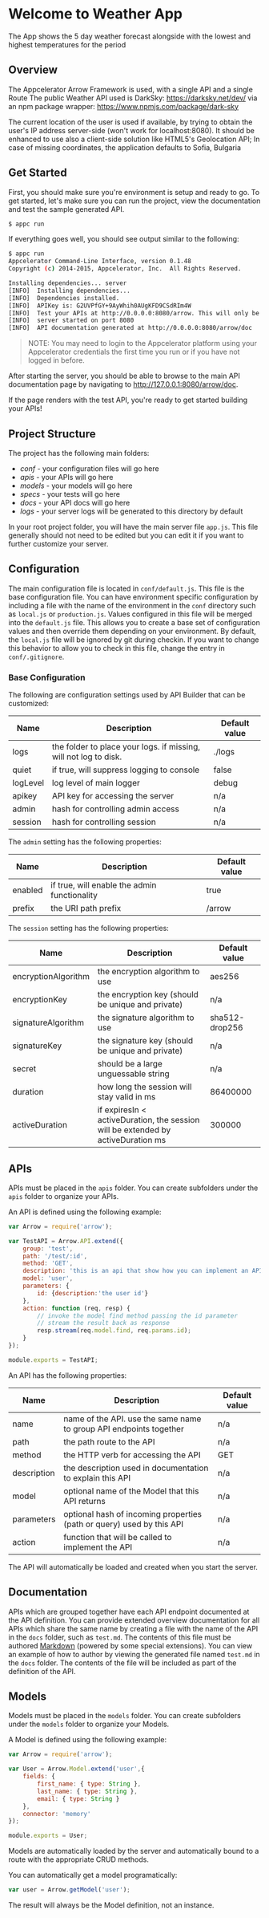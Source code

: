 # Welcome to Weather App

The App shows the 5 day weather forecast alongside with the lowest and highest temperatures for the period

## Overview

The Appcelerator Arrow Framework is used, with a single API and a single Route
The public Weather API used is DarkSky: https://darksky.net/dev/ via an npm package wrapper: https://www.npmjs.com/package/dark-sky

The current location of the user is used if available, by trying to obtain the user's IP address server-side (won't work for localhost:8080). It should be enhanced to use also a client-side solution like HTML5's Geolocation API;
In case of missing coordinates, the application defaults to Sofia, Bulgaria

## Get Started

First, you should make sure you're environment is setup and ready to go.  To get started, let's make sure you can run the project, view the documentation and test the sample generated API.

```bash
$ appc run
```

If everything goes well, you should see output similar to the following:

```bash
$ appc run
Appcelerator Command-Line Interface, version 0.1.48
Copyright (c) 2014-2015, Appcelerator, Inc.  All Rights Reserved.

Installing dependencies... server
[INFO]  Installing dependencies...
[INFO]  Dependencies installed.
[INFO]  APIKey is: G2UVPfGY+9AyWhih0AUgKFD9CSdRIm4W
[INFO]  Test your APIs at http://0.0.0.0:8080/arrow. This will only be available on your dev environment
[INFO]  server started on port 8080
[INFO]  API documentation generated at http://0.0.0.0:8080/arrow/doc
```

> NOTE: You may need to login to the Appcelerator platform using your Appcelerator credentials the first time you run or if you have not logged in before.

After starting the server, you should be able to browse to the main API documentation page by navigating to http://127.0.0.1:8080/arrow/doc.

If the page renders with the test API, you're ready to get started building your APIs!

## Project Structure

The project has the following main folders:

- _conf_ - your configuration files will go here
- _apis_ - your APIs will go here
- _models_ - your models will go here
- _specs_ - your tests will go here
- _docs_ - your API docs will go here
- _logs_ - your server logs will be generated to this directory by default

In your root project folder, you will have the main server file `app.js`.  This file generally should not need to be edited but you can edit it if you want to further customize your server.

## Configuration

The main configuration file is located in `conf/default.js`.  This file is the base configuration file.  You can have environment specific configuration by including a file with the name of the environment in the `conf` directory such as `local.js` or `production.js`.  Values configured in this file will be merged into the `default.js` file.  This allows you to create a base set of configuration values and then override them depending on your environment. By default, the `local.js` file will be ignored by git during checkin.  If you want to change this behavior to allow you to check in this file, change the entry in `conf/.gitignore`.

### Base Configuration

The following are configuration settings used by API Builder that can be customized:

| Name        | Description                                                         | Default value       |
|-------------|---------------------------------------------------------------------|---------------------|
| logs        | the folder to place your logs.  if missing, will not log to disk.   | ./logs              |
| quiet       | if true, will suppress logging to console                           | false               |
| logLevel    | log level of main logger                                            | debug               |
| apikey      | API key for accessing the server                                    | n/a                 |
| admin       | hash for controlling admin access                                   | n/a                 |
| session     | hash for controlling session                                        | n/a                 |

The `admin` setting has the following properties:

| Name        | Description                                                         | Default value       |
|-------------|---------------------------------------------------------------------|---------------------|
| enabled     | if true, will enable the admin functionality                        | true                |
| prefix      | the URI path prefix                                                 | /arrow              |

The `session` setting has the following properties:

| Name                | Description                                               | Default value       |
|---------------------|-----------------------------------------------------------|---------------------|
| encryptionAlgorithm | the encryption algorithm to use                           | aes256              |
| encryptionKey       | the encryption key (should be unique and private)         | n/a                 |
| signatureAlgorithm  | the signature algorithm to use                            | sha512-drop256      |
| signatureKey        | the signature key (should be unique and private)          | n/a                 |
| secret              | should be a large unguessable string                      | n/a                 |
| duration            | how long the session will stay valid in ms                | 86400000            |
| activeDuration      | if expiresIn < activeDuration, the session will be extended by activeDuration ms | 300000 |

## APIs

APIs must be placed in the `apis` folder.  You can create subfolders under the `apis` folder to organize your APIs.

An API is defined using the following example:

```javascript
var Arrow = require('arrow');

var TestAPI = Arrow.API.extend({
    group: 'test',
    path: '/test/:id',
    method: 'GET',
    description: 'this is an api that show how you can implement an API',
    model: 'user',
    parameters: {
        id: {description:'the user id'}
    },
    action: function (req, resp) {
        // invoke the model find method passing the id parameter
        // stream the result back as response
        resp.stream(req.model.find, req.params.id);
    }
});

module.exports = TestAPI;
```

An API has the following properties:

| Name        | Description                                                         | Default value       |
|-------------|---------------------------------------------------------------------|---------------------|
| name        | name of the API. use the same name to group API endpoints together  | n/a                 |
| path        | the path route to the API                                           | n/a                 |
| method      | the HTTP verb for accessing the API                                 | GET                 |
| description | the description used in documentation to explain this API           | n/a                 |
| model       | optional name of the Model that this API returns                    | n/a                 |
| parameters  | optional hash of incoming properties (path or query) used by this API | n/a               |
| action      | function that will be called to implement the API                   | n/a                 |

The API will automatically be loaded and created when you start the server.

## Documentation

APIs which are grouped together have each API endpoint documented at the API definition.  You can provide extended overview documentation for all APIs which share the same name by creating a file with the name of the API in the `docs` folder, such as `test.md`.  The contents of this file must be authored [Markdown](http://daringfireball.net/projects/markdown/syntax) (powered by some special extensions).  You can view an example of how to author by viewing the generated file named `test.md` in the `docs` folder.  The contents of the file will be included as part of the definition of the API.

## Models

Models must be placed in the `models` folder.  You can create subfolders under the `models` folder to organize your Models.

A Model is defined using the following example:

```javascript
var Arrow = require('arrow');

var User = Arrow.Model.extend('user',{
    fields: {
        first_name: { type: String },
        last_name: { type: String },
        email: { type: String }
    },
    connector: 'memory'
});

module.exports = User;
```

Models are automatically loaded by the server and automatically bound to a route with the appropriate CRUD methods.

You can automatically get a model programatically:

```javascript
var user = Arrow.getModel('user');
```

The result will always be the Model definition, not an instance.

